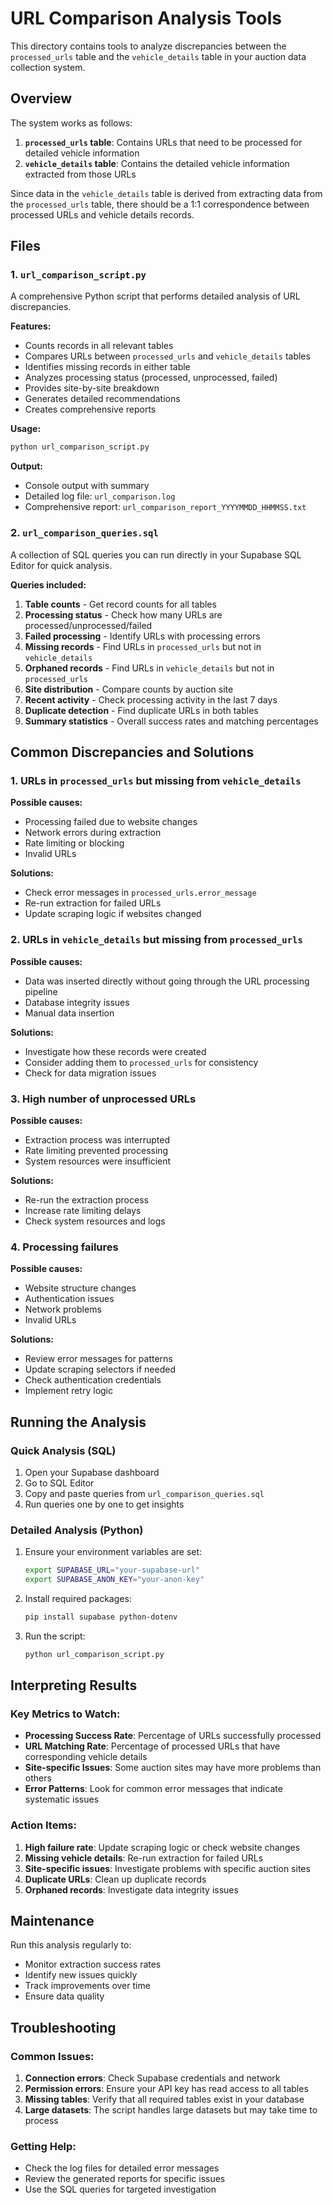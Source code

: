 # URL Comparison Analysis Tools

This directory contains tools to analyze discrepancies between the `processed_urls` table and the `vehicle_details` table in your auction data collection system.

## Overview

The system works as follows:
1. **`processed_urls` table**: Contains URLs that need to be processed for detailed vehicle information
2. **`vehicle_details` table**: Contains the detailed vehicle information extracted from those URLs

Since data in the `vehicle_details` table is derived from extracting data from the `processed_urls` table, there should be a 1:1 correspondence between processed URLs and vehicle details records.

## Files

### 1. `url_comparison_script.py`
A comprehensive Python script that performs detailed analysis of URL discrepancies.

**Features:**
- Counts records in all relevant tables
- Compares URLs between `processed_urls` and `vehicle_details` tables
- Identifies missing records in either table
- Analyzes processing status (processed, unprocessed, failed)
- Provides site-by-site breakdown
- Generates detailed recommendations
- Creates comprehensive reports

**Usage:**
```bash
python url_comparison_script.py
```

**Output:**
- Console output with summary
- Detailed log file: `url_comparison.log`
- Comprehensive report: `url_comparison_report_YYYYMMDD_HHMMSS.txt`

### 2. `url_comparison_queries.sql`
A collection of SQL queries you can run directly in your Supabase SQL Editor for quick analysis.

**Queries included:**
1. **Table counts** - Get record counts for all tables
2. **Processing status** - Check how many URLs are processed/unprocessed/failed
3. **Failed processing** - Identify URLs with processing errors
4. **Missing records** - Find URLs in `processed_urls` but not in `vehicle_details`
5. **Orphaned records** - Find URLs in `vehicle_details` but not in `processed_urls`
6. **Site distribution** - Compare counts by auction site
7. **Recent activity** - Check processing activity in the last 7 days
8. **Duplicate detection** - Find duplicate URLs in both tables
9. **Summary statistics** - Overall success rates and matching percentages

## Common Discrepancies and Solutions

### 1. URLs in `processed_urls` but missing from `vehicle_details`
**Possible causes:**
- Processing failed due to website changes
- Network errors during extraction
- Rate limiting or blocking
- Invalid URLs

**Solutions:**
- Check error messages in `processed_urls.error_message`
- Re-run extraction for failed URLs
- Update scraping logic if websites changed

### 2. URLs in `vehicle_details` but missing from `processed_urls`
**Possible causes:**
- Data was inserted directly without going through the URL processing pipeline
- Database integrity issues
- Manual data insertion

**Solutions:**
- Investigate how these records were created
- Consider adding them to `processed_urls` for consistency
- Check for data migration issues

### 3. High number of unprocessed URLs
**Possible causes:**
- Extraction process was interrupted
- Rate limiting prevented processing
- System resources were insufficient

**Solutions:**
- Re-run the extraction process
- Increase rate limiting delays
- Check system resources and logs

### 4. Processing failures
**Possible causes:**
- Website structure changes
- Authentication issues
- Network problems
- Invalid URLs

**Solutions:**
- Review error messages for patterns
- Update scraping selectors if needed
- Check authentication credentials
- Implement retry logic

## Running the Analysis

### Quick Analysis (SQL)
1. Open your Supabase dashboard
2. Go to SQL Editor
3. Copy and paste queries from `url_comparison_queries.sql`
4. Run queries one by one to get insights

### Detailed Analysis (Python)
1. Ensure your environment variables are set:
   ```bash
   export SUPABASE_URL="your-supabase-url"
   export SUPABASE_ANON_KEY="your-anon-key"
   ```
2. Install required packages:
   ```bash
   pip install supabase python-dotenv
   ```
3. Run the script:
   ```bash
   python url_comparison_script.py
   ```

## Interpreting Results

### Key Metrics to Watch:
- **Processing Success Rate**: Percentage of URLs successfully processed
- **URL Matching Rate**: Percentage of processed URLs that have corresponding vehicle details
- **Site-specific Issues**: Some auction sites may have more problems than others
- **Error Patterns**: Look for common error messages that indicate systematic issues

### Action Items:
1. **High failure rate**: Update scraping logic or check website changes
2. **Missing vehicle details**: Re-run extraction for failed URLs
3. **Site-specific issues**: Investigate problems with specific auction sites
4. **Duplicate URLs**: Clean up duplicate records
5. **Orphaned records**: Investigate data integrity issues

## Maintenance

Run this analysis regularly to:
- Monitor extraction success rates
- Identify new issues quickly
- Track improvements over time
- Ensure data quality

## Troubleshooting

### Common Issues:
1. **Connection errors**: Check Supabase credentials and network
2. **Permission errors**: Ensure your API key has read access to all tables
3. **Missing tables**: Verify that all required tables exist in your database
4. **Large datasets**: The script handles large datasets but may take time to process

### Getting Help:
- Check the log files for detailed error messages
- Review the generated reports for specific issues
- Use the SQL queries for targeted investigation 